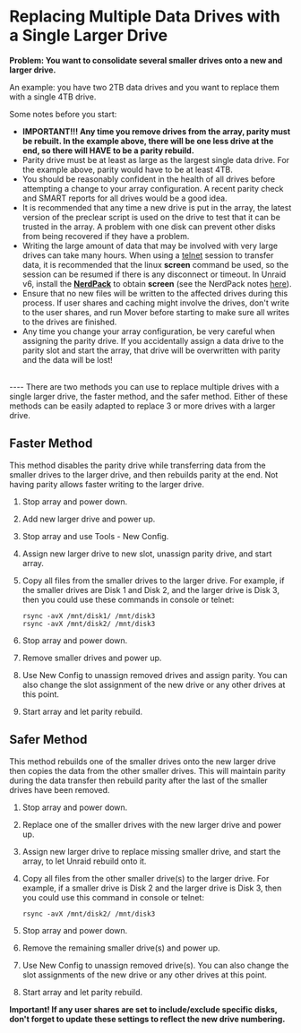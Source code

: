 # Replacing Multiple Data Drives with a Single Larger Drive

**Problem: You want to consolidate several smaller drives onto a new and
larger drive.**

An example: you have two 2TB data drives and you want to replace them
with a single 4TB drive.

Some notes before you start:

- **IMPORTANT!!! Any time you remove drives from the array, parity
    must be rebuilt. In the example above, there will be one less drive
    at the end, so there will HAVE to be a parity rebuild.**
- Parity drive must be at least as large as the largest single data
    drive. For the example above, parity would have to be at least 4TB.
- You should be reasonably confident in the health of all drives
    before attempting a change to your array configuration. A recent
    parity check and SMART reports for all drives would be a good idea.
- It is recommended that any time a new drive is put in the array, the
    latest version of the preclear script is used on the drive to test
    that it can be trusted in the array. A problem with one disk can
    prevent other disks from being recovered if they have a problem.
- Writing the large amount of data that may be involved with very
    large drives can take many hours. When using a
    [telnet](terminal-access.md) session to transfer data, it is
    recommended that the linux **screen** command be used, so the
    session can be resumed if there is any disconnect or timeout. In
    Unraid v6, install the
    **[NerdPack](https://forums.unraid.net/forum/index.php?topic=37541)**
    to obtain **screen** (see the NerdPack notes
    [here](http://lime-technology.com/wiki/index.php/Upgrading_to_UnRAID_v6#Plugins)).
- Ensure that no new files will be written to the affected drives
    during this process. If user shares and caching might involve the
    drives, don't write to the user shares, and run Mover before
    starting to make sure all writes to the drives are finished.
- Any time you change your array configuration, be very careful when
    assigning the parity drive. If you accidentally assign a data drive
    to the parity slot and start the array, that drive will be
    overwritten with parity and the data will be lost!

\
\-\-\-- There are two methods you can use to replace multiple drives
with a single larger drive, the faster method, and the safer method.
Either of these methods can be easily adapted to replace 3 or more
drives with a larger drive.

## Faster Method

This method disables the parity drive while transferring data from the
smaller drives to the larger drive, and then rebuilds parity at the end.
Not having parity allows faster writing to the larger drive.

1. Stop array and power down.
2. Add new larger drive and power up.
3. Stop array and use Tools - New Config.
4. Assign new larger drive to new slot, unassign parity drive, and
    start array.
5. Copy all files from the smaller drives to the larger drive. For
    example, if the smaller drives are Disk 1 and Disk 2, and the larger
    drive is Disk 3, then you could use these commands in console or
    telnet:

    ```shell
    rsync -avX /mnt/disk1/ /mnt/disk3
    rsync -avX /mnt/disk2/ /mnt/disk3
    ```

6. Stop array and power down.
7. Remove smaller drives and power up.
8. Use New Config to unassign removed drives and assign parity. You can
    also change the slot assignment of the new drive or any other drives
    at this point.
9. Start array and let parity rebuild.

## Safer Method

This method rebuilds one of the smaller drives onto the new larger drive
then copies the data from the other smaller drives. This will maintain
parity during the data transfer then rebuild parity after the last of
the smaller drives have been removed.

1. Stop array and power down.
2. Replace one of the smaller drives with the new larger drive and
   power up.
3. Assign new larger drive to replace missing smaller drive, and start
   the array, to let Unraid rebuild onto it.
4. Copy all files from the other smaller drive(s) to the larger drive.
   For example, if a smaller drive is Disk 2 and the larger drive is
   Disk 3, then you could use this command in console or telnet:

   ```shell
   rsync -avX /mnt/disk2/ /mnt/disk3
   ```

5. Stop array and power down.
6. Remove the remaining smaller drive(s) and power up.
7. Use New Config to unassign removed drive(s). You can also change the
    slot assignments of the new drive or any other drives at this point.
8. Start array and let parity rebuild.

**Important! If any user shares are set to include/exclude specific
disks, don't forget to update these settings to reflect the new drive
numbering.**
